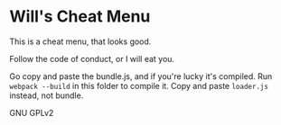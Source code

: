# Will's Cheat Menu

This is a cheat menu, that looks good.

Follow the code of conduct, or I will eat you.

Go copy and paste the bundle.js, and if you're lucky it's compiled.
Run `webpack --build` in this folder to compile it.
Copy and paste `loader.js` instead, not bundle.

GNU GPLv2
